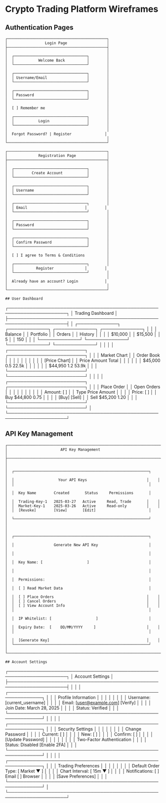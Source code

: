 # Crypto Trading Platform Wireframes

## Authentication Pages
```
┌─────────────────────────────────────────────┐
│                 Login Page                  │
├─────────────────────────────────────────────┤
│                                             │
│  ┌─────────────────────────────────┐        │
│  │           Welcome Back          │        │
│  └─────────────────────────────────┘        │
│                                             │
│  ┌─────────────────────────────────┐        │
│  │ Username/Email                  │        │
│  └─────────────────────────────────┘        │
│                                             │
│  ┌─────────────────────────────────┐        │
│  │ Password                        │        │
│  └─────────────────────────────────┘        │
│                                             │
│  [ ] Remember me                            │
│                                             │
│  ┌─────────────────────────────────┐        │
│  │           Login                 │        │
│  └─────────────────────────────────┘        │
│                                             │
│  Forgot Password? | Register               │
│                                             │
└─────────────────────────────────────────────┘

┌─────────────────────────────────────────────┐
│              Registration Page              │
├─────────────────────────────────────────────┤
│                                             │
│  ┌─────────────────────────────────┐        │
│  │        Create Account           │        │
│  └─────────────────────────────────┘        │
│                                             │
│  ┌─────────────────────────────────┐        │
│  │ Username                        │        │
│  └─────────────────────────────────┘        │
│                                             │
│  ┌─────────────────────────────────┐        │
│  │ Email                          │        │
│  └─────────────────────────────────┘        │
│                                             │
│  ┌─────────────────────────────────┐        │
│  │ Password                        │        │
│  └─────────────────────────────────┘        │
│                                             │
│  ┌─────────────────────────────────┐        │
│  │ Confirm Password                │        │
│  └─────────────────────────────────┘        │
│                                             │
│  [ ] I agree to Terms & Conditions          │
│                                             │
│  ┌─────────────────────────────────┐        │
│  │          Register              │        │
│  └─────────────────────────────────┘        │
│                                             │
│  Already have an account? Login            │
│                                             │
└─────────────────────────────────────────────┘

## User Dashboard
```
┌─────────────────────────────────────────────────────────────────────┐
│                        Trading Dashboard                            │
├─────────────────────────────────────────────────────────────────────┤
│ ┌─────────────┐ ┌─────────────┐ ┌─────────────┐ ┌─────────────┐    │
│ │   Balance   │ │  Portfolio  │ │   Orders    │ │   History   │    │
│ │  $10,000    │ │  $15,500    │ │     5      │ │    150     │    │
│ └─────────────┘ └─────────────┘ └─────────────┘ └─────────────┘    │
│                                                                     │
│ ┌─────────────────────────┐         ┌─────────────────────────┐    │
│ │     Market Chart        │         │    Order Book           │    │
│ │                         │         │                         │    │
│ │    [Price Chart]        │         │  Price    Amount  Total │    │
│ │                         │         │  $45,000   0.5    22.5k │    │
│ │                         │         │  $44,950   1.2    53.9k │    │
│ └─────────────────────────┘         └─────────────────────────┘    │
│                                                                     │
│ ┌─────────────────────────┐         ┌─────────────────────────┐    │
│ │     Place Order         │         │    Open Orders          │    │
│ │                         │         │                         │    │
│ │  Amount: [          ]   │         │  Type  Price   Amount   │    │
│ │  Price:  [          ]   │         │  Buy   $44,800  0.75   │    │
│ │  [Buy]      [Sell]      │         │  Sell  $45,200  1.20   │    │
│ └─────────────────────────┘         └─────────────────────────┘    │
└─────────────────────────────────────────────────────────────────────┘

## API Key Management
```
┌─────────────────────────────────────────────────────────────────────┐
│                        API Key Management                           │
├─────────────────────────────────────────────────────────────────────┤
│                                                                     │
│  ┌─────────────────────────────────────────────────────────────┐    │
│  │                    Your API Keys                           │    │
│  │                                                             │    │
│  │  Key Name        Created       Status     Permissions       │    │
│  │  Trading-Key-1   2025-03-27   Active     Read, Trade       │    │
│  │  Market-Key-1    2025-03-26   Active     Read-only         │    │
│  │  [Revoke]        [View]       [Edit]                        │    │
│  └─────────────────────────────────────────────────────────────┘    │
│                                                                     │
│  ┌─────────────────────────────────────────────────────────────┐    │
│  │                  Generate New API Key                       │    │
│  │                                                             │    │
│  │  Key Name: [                    ]                           │    │
│  │                                                             │    │
│  │  Permissions:                                               │    │
│  │  [ ] Read Market Data                                       │    │
│  │  [ ] Place Orders                                          │    │
│  │  [ ] Cancel Orders                                         │    │
│  │  [ ] View Account Info                                     │    │
│  │                                                             │    │
│  │  IP Whitelist: [                    ]                       │    │
│  │  Expiry Date:  [    DD/MM/YYYY     ]                       │    │
│  │                                                             │    │
│  │  [Generate Key]                                            │    │
│  └─────────────────────────────────────────────────────────────┘    │
└─────────────────────────────────────────────────────────────────────┘

## Account Settings
```
┌─────────────────────────────────────────────────────────────────────┐
│                        Account Settings                             │
├─────────────────────────────────────────────────────────────────────┤
│                                                                     │
│  ┌─────────────────────────────────────────────────────────────┐    │
│  │                 Profile Information                         │    │
│  │                                                             │    │
│  │  Username:    [current_username]                            │    │
│  │  Email:       [user@example.com]      [Verify]             │    │
│  │  Join Date:   March 28, 2025                               │    │
│  │  Status:      Verified                                      │    │
│  └─────────────────────────────────────────────────────────────┘    │
│                                                                     │
│  ┌─────────────────────────────────────────────────────────────┐    │
│  │                 Security Settings                          │    │
│  │                                                             │    │
│  │  Change Password                                            │    │
│  │  Current:     [            ]                               │    │
│  │  New:         [            ]                               │    │
│  │  Confirm:     [            ]                               │    │
│  │  [Update Password]                                         │    │
│  │                                                             │    │
│  │  Two-Factor Authentication                                  │    │
│  │  Status: Disabled     [Enable 2FA]                         │    │
│  └─────────────────────────────────────────────────────────────┘    │
│                                                                     │
│  ┌─────────────────────────────────────────────────────────────┐    │
│  │                 Trading Preferences                        │    │
│  │                                                             │    │
│  │  Default Order Type:  [ Market ▼ ]                         │    │
│  │  Chart Interval:      [ 15m ▼ ]                           │    │
│  │  Notifications:       [ ] Email  [ ] Browser               │    │
│  │  [Save Preferences]                                        │    │
│  └─────────────────────────────────────────────────────────────┘    │
└─────────────────────────────────────────────────────────────────────┘
```
